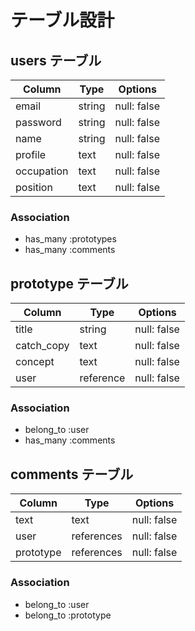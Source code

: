 # テーブル設計

## users テーブル

| Column     | Type   | Options     |
| ---------- | ------ | ----------- |
| email      | string | null: false |
| password   | string | null: false |
| name       | string | null: false |
| profile    | text   | null: false |
| occupation | text   | null: false |
| position   | text   | null: false |

### Association

- has_many :prototypes
- has_many :comments

## prototype テーブル

| Column      | Type          | Options     |
| ----------- | ------------- | ----------- |
| title       | string        | null: false |
| catch_copy  | text          | null: false |
| concept     | text          | null: false |
| user        | reference     | null: false |

### Association

- belong_to :user
- has_many  :comments

## comments テーブル

| Column      | Type       | Options     |
| ----------- | ---------- | ----------- |
| text        | text       | null: false |
| user        | references | null: false |
| prototype   | references | null: false |

### Association

- belong_to :user
- belong_to :prototype
